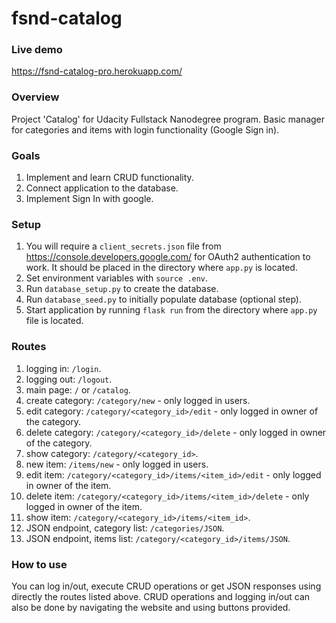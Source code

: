 # fsnd-catalog

### Live demo
https://fsnd-catalog-pro.herokuapp.com/

### Overview
Project 'Catalog' for Udacity Fullstack Nanodegree program. Basic manager for categories and items with login functionality (Google Sign in).

### Goals
1. Implement and learn CRUD functionality.
2. Connect application to the database.
3. Implement Sign In with google.

### Setup
1. You will require a `client_secrets.json` file from https://console.developers.google.com/ for OAuth2 authentication to work. It should be placed in the directory where `app.py` is located.
2. Set environment variables with `source .env`.
3. Run `database_setup.py` to create the database.
4. Run `database_seed.py` to initially populate database (optional step).
5. Start application by running `flask run` from the directory where `app.py` file is located.

### Routes

1. logging in: `/login`.
2. logging out: `/logout`.
3. main page: `/` or `/catalog`.
4. create category: `/category/new` - only logged in users.
5. edit category: `/category/<category_id>/edit` - only logged in owner of the category.
6. delete category: `/category/<category_id>/delete` - only logged in owner of the category.
7. show category: `/category/<category_id>`.
8. new item: `/items/new` - only logged in users.
9. edit item: `/category/<category_id>/items/<item_id>/edit` - only logged in owner of the item.
10. delete item: `/category/<category_id>/items/<item_id>/delete` - only logged in owner of the item.
11. show item: `/category/<category_id>/items/<item_id>`.
12. JSON endpoint, category list: `/categories/JSON`.
13. JSON endpoint, items list: `/category/<category_id>/items/JSON`.


### How to use

You can log in/out, execute CRUD operations or get JSON responses using directly the routes listed above.
CRUD operations and logging in/out can also be done by navigating the website and using buttons provided.
